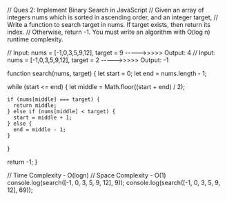 // Ques 2: Implement Binary Search in JavaScript
// Given an array of integers nums which is sorted in ascending order, and an integer target,
// Write a function to search target in nums. If target exists, then return its index.
// Otherwise, return -1. You must write an algorithm with O(log n) runtime complexity.

// Input: nums = [-1,0,3,5,9,12], target = 9  ----->>>>>  Output:  4
// Input: nums = [-1,0,3,5,9,12], target = 2  ----->>>>>  Output: -1

function search(nums, target) {
  let start = 0;
  let end = nums.length - 1;

  while (start <= end) {
    let middle = Math.floor((start + end) / 2);

    if (nums[middle] === target) {
      return middle;
    } else if (nums[middle] < target) {
      start = middle + 1;
    } else {
      end = middle - 1;
    }
  }

  return -1;
}

// Time Complexity  - O(logn)
// Space Complexity - O(1)
console.log(search([-1, 0, 3, 5, 9, 12], 9));
console.log(search([-1, 0, 3, 5, 9, 12], 69));
